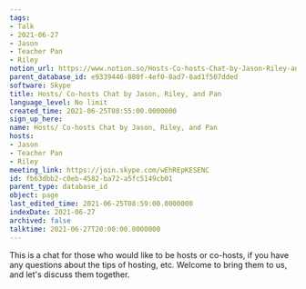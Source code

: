 ```yaml
---
tags:
- Talk
- 2021-06-27
- Jason
- Teacher Pan
- Riley
notion_url: https://www.notion.so/Hosts-Co-hosts-Chat-by-Jason-Riley-and-Pan-fb63dbb2c0eb4582ba72a5fc5149cb01
parent_database_id: e9339446-880f-4ef0-8ad7-8ad1f507dded
software: Skype
title: Hosts/ Co-hosts Chat by Jason, Riley, and Pan
language_level: No limit
created_time: 2021-06-25T08:55:00.0000000
sign_up_here: 
name: Hosts/ Co-hosts Chat by Jason, Riley, and Pan
hosts:
- Jason
- Teacher Pan
- Riley
meeting_link: https://join.skype.com/wEhREpKESENC
id: fb63dbb2-c0eb-4582-ba72-a5fc5149cb01
parent_type: database_id
object: page
last_edited_time: 2021-06-25T08:59:00.0000000
indexDate: 2021-06-27
archived: false
talktime: 2021-06-27T20:00:00.0000000
---
```


This is a chat for those who would like to be hosts or co-hosts, if you have any questions about the tips of hosting, etc. Welcome to bring them to us, and let's discuss them together.

